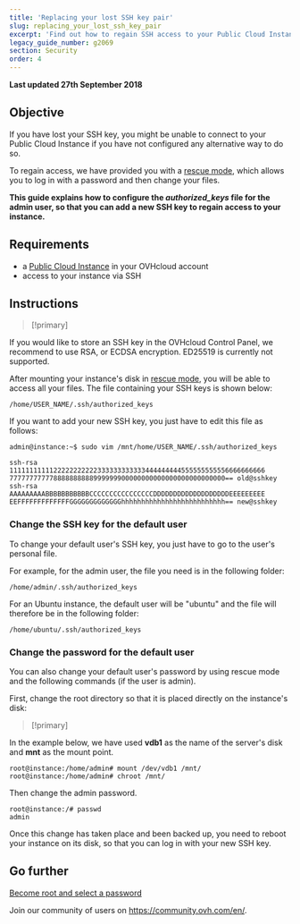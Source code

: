 ```yaml
---
title: 'Replacing your lost SSH key pair'
slug: replacing_your_lost_ssh_key_pair
excerpt: 'Find out how to regain SSH access to your Public Cloud Instance'
legacy_guide_number: g2069
section: Security
order: 4
---
```


**Last updated 27th September 2018**

## Objective

If you have lost your SSH key, you might be unable to connect to your Public Cloud Instance if you have not configured any alternative way to do so.

To regain access, we have provided you with a [rescue mode](https://docs.ovh.com/ie/en/public-cloud/put_an_instance_in_rescue_mode/), which allows you to log in with a password and then change your files.

**This guide explains how to configure the *authorized_keys* file for the admin user, so that you can add a new SSH key to regain access to your instance.**

## Requirements

- a [Public Cloud Instance](https://www.ovhcloud.com/en-ie/public-cloud/) in your OVHcloud account
- access to your instance via SSH

## Instructions

> [!primary]
>
If you would like to store an SSH key in the OVHcloud Control Panel, we recommend to use RSA, or ECDSA encryption. ED25519 is currently not supported.
>

After mounting your instance's disk in [rescue mode](https://docs.ovh.com/ie/en/public-cloud/put_an_instance_in_rescue_mode/), you will be able to access all your files. The file containing your SSH keys is shown below:

```
/home/USER_NAME/.ssh/authorized_keys
```

If you want to add your new SSH key, you just have to edit this file as follows:

```
admin@instance:~$ sudo vim /mnt/home/USER_NAME/.ssh/authorized_keys

ssh-rsa 1111111111122222222222333333333333444444444555555555556666666666
777777777778888888888999999900000000000000000000000000== old@sshkey
ssh-rsa AAAAAAAAABBBBBBBBBBBCCCCCCCCCCCCCCCCDDDDDDDDDDDDDDDDDDDEEEEEEEEE
EEFFFFFFFFFFFFFGGGGGGGGGGGGGhhhhhhhhhhhhhhhhhhhhhhhhhh== new@sshkey
```

### Change the SSH key for the default user

To change your default user's SSH key, you just have to go to the user's personal file.

For example, for the admin user, the file you need is in the following folder:

```
/home/admin/.ssh/authorized_keys
```

For an Ubuntu instance, the default user will be "ubuntu" and the file will therefore be in the following folder:

```
/home/ubuntu/.ssh/authorized_keys
```

### Change the password for the default user

You can also change your default user's password by using rescue mode and the following commands (if the user is admin).

First, change the root directory so that it is placed directly on the instance's disk:

> [!primary]
>
In the example below, we have used **vdb1** as the name of the server's disk and **mnt** as the mount point.
>


```
root@instance:/home/admin# mount /dev/vdb1 /mnt/
root@instance:/home/admin# chroot /mnt/
```

Then change the admin password.

```
root@instance:/# passwd 
admin
```

Once this change has taken place and been backed up, you need to reboot your instance on its disk, so that you can log in with your new SSH key.

## Go further

[Become root and select a password](https://docs.ovh.com/ie/en/public-cloud/become_root_and_select_a_password/)

Join our community of users on <https://community.ovh.com/en/>.